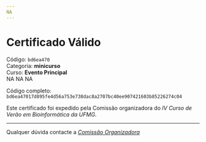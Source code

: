 ```yaml
---
NA
---
```


# Certificado Válido

Código: `bd6ea470`<br>
Categoria: **minicurso**<br>
Curso: **Evento Principal**<br>
NA
NA
NA


Código completo: `bd6ea47017d895fe4d56a753e738dac8a2707bc40ee907421603b85226274c04`


Este certificado foi expedido pela Comissão organizadora do *IV Curso de Verão em Bioinformática da UFMG*.

----

Qualquer dúvida contacte a [_Comissão Organizadora_](<mailto:cursobioinfoufmg@gmail.com$subject=[Certificados]>)


